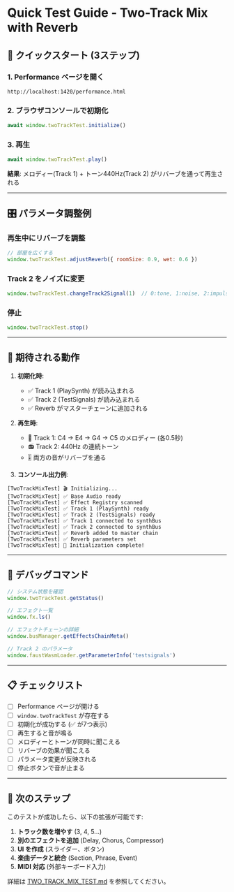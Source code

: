 # Quick Test Guide - Two-Track Mix with Reverb

## 🚀 クイックスタート (3ステップ)

### 1. Performance ページを開く
```
http://localhost:1420/performance.html
```

### 2. ブラウザコンソールで初期化
```javascript
await window.twoTrackTest.initialize()
```

### 3. 再生
```javascript
await window.twoTrackTest.play()
```

**結果**: メロディー(Track 1) + トーン440Hz(Track 2) がリバーブを通って再生される

---

## 🎛️ パラメータ調整例

### 再生中にリバーブを調整
```javascript
// 部屋を広くする
window.twoTrackTest.adjustReverb({ roomSize: 0.9, wet: 0.6 })
```

### Track 2 をノイズに変更
```javascript
window.twoTrackTest.changeTrack2Signal(1)  // 0:tone, 1:noise, 2:impulse
```

### 停止
```javascript
window.twoTrackTest.stop()
```

---

## 🎵 期待される動作

1. **初期化時**:
   - ✅ Track 1 (PlaySynth) が読み込まれる
   - ✅ Track 2 (TestSignals) が読み込まれる
   - ✅ Reverb がマスターチェーンに追加される

2. **再生時**:
   - 🎹 Track 1: C4 → E4 → G4 → C5 のメロディー (各0.5秒)
   - 📻 Track 2: 440Hz の連続トーン
   - 🎚️ 両方の音がリバーブを通る

3. **コンソール出力例**:
```
[TwoTrackMixTest] 🎬 Initializing...
[TwoTrackMixTest] ✅ Base Audio ready
[TwoTrackMixTest] ✅ Effect Registry scanned
[TwoTrackMixTest] ✅ Track 1 (PlaySynth) ready
[TwoTrackMixTest] ✅ Track 2 (TestSignals) ready
[TwoTrackMixTest] ✅ Track 1 connected to synthBus
[TwoTrackMixTest] ✅ Track 2 connected to synthBus
[TwoTrackMixTest] ✅ Reverb added to master chain
[TwoTrackMixTest] ✅ Reverb parameters set
[TwoTrackMixTest] 🎉 Initialization complete!
```

---

## 🧪 デバッグコマンド

```javascript
// システム状態を確認
window.twoTrackTest.getStatus()

// エフェクト一覧
window.fx.ls()

// エフェクトチェーンの詳細
window.busManager.getEffectsChainMeta()

// Track 2 のパラメータ
window.faustWasmLoader.getParameterInfo('testsignals')
```

---

## 📋 チェックリスト

- [ ] Performance ページが開ける
- [ ] `window.twoTrackTest` が存在する
- [ ] 初期化が成功する (✅ が7つ表示)
- [ ] 再生すると音が鳴る
- [ ] メロディーとトーンが同時に聞こえる
- [ ] リバーブの効果が聞こえる
- [ ] パラメータ変更が反映される
- [ ] 停止ボタンで音が止まる

---

## 🎯 次のステップ

このテストが成功したら、以下の拡張が可能です:

1. **トラック数を増やす** (3, 4, 5...)
2. **別のエフェクトを追加** (Delay, Chorus, Compressor)
3. **UI を作成** (スライダー、ボタン)
4. **楽曲データと統合** (Section, Phrase, Event)
5. **MIDI 対応** (外部キーボード入力)

詳細は [TWO_TRACK_MIX_TEST.md](./TWO_TRACK_MIX_TEST.md) を参照してください。
